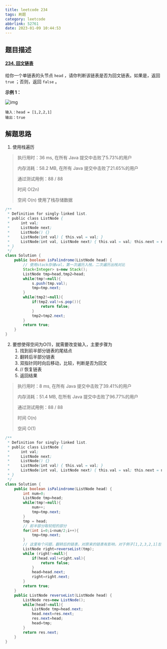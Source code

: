 ```yaml
---
title: leetcode 234
tags: 刷题
category: leetcode
abbrlink: 52761
date: 2023-01-09 10:44:53
---
```


## 题目描述

#### [234. 回文链表](https://leetcode.cn/problems/palindrome-linked-list/)



给你一个单链表的头节点 `head` ，请你判断该链表是否为回文链表。如果是，返回 `true` ；否则，返回 `false` 。

 

**示例 1：**

![img](https://cdn.jsdelivr.net/gh/Kong-PR/Typora-picture@latest/img/pal1linked-list.jpg)

```
输入：head = [1,2,2,1]
输出：true
```

## 解题思路

1. 使用栈遍历

> 执行用时：36 ms, 在所有 Java 提交中击败了5.73%的用户
>
> 内存消耗：58.2 MB, 在所有 Java 提交中击败了21.65%的用户
>
> 通过测试用例：88 / 88
>
> 时间 O(2n)
>
> 空间 O(n) 使用了栈存储数据

```java
/**
 * Definition for singly-linked list.
 * public class ListNode {
 *     int val;
 *     ListNode next;
 *     ListNode() {}
 *     ListNode(int val) { this.val = val; }
 *     ListNode(int val, ListNode next) { this.val = val; this.next = next; }
 * }
 */
class Solution {
    public boolean isPalindrome(ListNode head) {
        // 使用stack存储val，第一次遍历入栈，二次遍历出栈对比
        Stack<Integer> s=new Stack();
        ListNode tmp=head,tmp2=head;
        while(tmp!=null){
            s.push(tmp.val);
            tmp=tmp.next;
        }
        while(tmp2!=null){
            if(tmp2.val!=s.pop()){
                return false;
            }
            tmp2=tmp2.next;
        }
        return true;
    }
}
```

2. 要想使得空间为O(1)，就需要改变输入，主要步骤为
   1. 找到前半部分链表的尾结点
   2. 翻转后半部分链表
   3. 双指针同时向后移动，比较，判断是否为回文
   4. // 恢复链表
   5. 返回结果

> 执行用时：8 ms, 在所有 Java 提交中击败了39.41%的用户
>
> 内存消耗：51.4 MB, 在所有 Java 提交中击败了96.77%的用户
>
> 通过测试用例：88 / 88
>
> 时间 O(n)
>
> 空间 O(1)

```java
/**
 * Definition for singly-linked list.
 * public class ListNode {
 *     int val;
 *     ListNode next;
 *     ListNode() {}
 *     ListNode(int val) { this.val = val; }
 *     ListNode(int val, ListNode next) { this.val = val; this.next = next; }
 * }
 */
class Solution {
    public boolean isPalindrome(ListNode head) {
        int num=0;
        ListNode tmp=head;
        while(tmp!=null){
            num++;
            tmp=tmp.next;
        }
        tmp = head;
        // 前半部分取较短的部分
        for(int i=0;i<num/2;i++){
            tmp=tmp.next;
        }
        // 这里有个问题，翻转后的链表，对原来的链表有影响，对于例子[1,2,3,2,1]左半部分的应该为[1,2]，右半部分为[3,2,1],翻转后为[1,2,1,2,3]
        ListNode right=reverseList(tmp);
        while (right!=null){
            if(head.val!=right.val){
                return false;
            }
            head=head.next;
            right=right.next;
        }
        return true;
    }
    public ListNode reverseList(ListNode head) {
        ListNode res=new ListNode();
        while(head!=null){
            ListNode tmp=head.next;
            head.next=res.next;
            res.next=head;
            head=tmp;
        }
        return res.next;
    }
}
```

